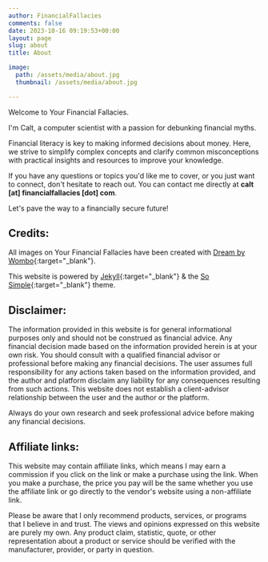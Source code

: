 ```yaml
---
author: FinancialFallacies
comments: false
date: 2023-10-16 09:19:53+00:00
layout: page
slug: about
title: About

image:
  path: /assets/media/about.jpg
  thumbnail: /assets/media/about.jpg

---
```


Welcome to Your Financial Fallacies.

I'm Calt, a computer scientist with a passion for debunking financial myths. 

Financial literacy is key to making informed decisions about money. Here, we strive to simplify complex concepts and clarify common misconceptions with practical insights and resources to improve your knowledge. 

If you have any questions or topics you'd like me to cover, or you just want to connect, don't hesitate to reach out. You can contact me directly at **calt [at] financialfallacies [dot] com**.

Let's pave the way to a financially secure future!

## Credits:
All images on Your Financial Fallacies have been created with [Dream by Wombo](https://dream.ai/){:target="_blank"}.

This website is powered by [Jekyll](https://jekyllrb.com/){:target="_blank"} & the [So Simple](https://github.com/mmistakes/so-simple-theme){:target="_blank"} theme.


## Disclaimer:

The information provided in this website is for general informational purposes only and should not be construed as financial advice. Any financial decision made based on the information provided herein is at your own risk. You should consult with a qualified financial advisor or professional before making any financial decisions. The user assumes full responsibility for any actions taken based on the information provided, and the author and platform disclaim any liability for any consequences resulting from such actions. This website does not establish a client-advisor relationship between the user and the author or the platform.

Always do your own research and seek professional advice before making any financial decisions.

## Affiliate links:

This website may contain affiliate links, which means I may earn a commission if you click on the link or make a purchase using the link. When you make a purchase, the price you pay will be the same whether you use the affiliate link or go directly to the vendor's website using a non-affiliate link. 

Please be aware that I only recommend products, services, or programs that I believe in and trust. The views and opinions expressed on this website are purely my own. Any product claim, statistic, quote, or other representation about a product or service should be verified with the manufacturer, provider, or party in question.
